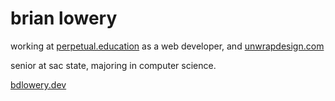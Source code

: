 # brian lowery

working at [perpetual.education](https://perpetual.education/) as a web developer, and [unwrapdesign.com](https://www.unwrapdesign.com/)

senior at sac state, majoring in computer science.

[bdlowery.dev](https://bdlowery.dev)
